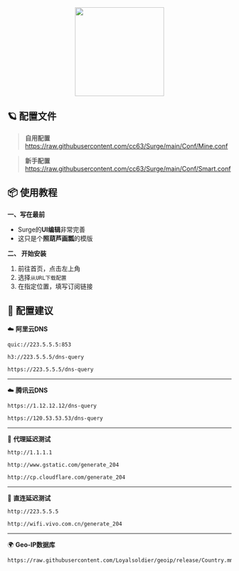 <div align="center">
 <img src="https://raw.githubusercontent.com/cc63/Surge/main/Module/Surge.png" width="200">
</div>

## 🪐 配置文件

> **自用配置** https://raw.githubusercontent.com/cc63/Surge/main/Conf/Mine.conf

> **新手配置** https://raw.githubusercontent.com/cc63/Surge/main/Conf/Smart.conf

## 📦 使用教程

 **一、写在最前**

 - Surge的**UI编辑**非常完善
 - 这只是个**照葫芦画瓢**的模版


 **二、 开始安装**

 1. 前往首页，点击左上角
 2. 选择`从URL下载配置`
 3. 在指定位置，填写订阅链接


## 🧩 配置建议


☁️ **阿里云DNS** 

```
quic://223.5.5.5:853
```

```
h3://223.5.5.5/dns-query
```

```
https://223.5.5.5/dns-query
```

---

☁️ **腾讯云DNS** 

```
https://1.12.12.12/dns-query
```
 
```
https://120.53.53.53/dns-query
```

---

🚀 **代理延迟测试** 

```
http://1.1.1.1
```

```
http://www.gstatic.com/generate_204
```

```
http://cp.cloudflare.com/generate_204
```

---

🚀 **直连延迟测试** 

```
http://223.5.5.5
```

```
http://wifi.vivo.com.cn/generate_204
```

---

🌍 **Geo-IP数据库**

```
https://raw.githubusercontent.com/Loyalsoldier/geoip/release/Country.mmdb
```
